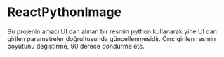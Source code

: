 # ReactPythonImage

Bu projenin amacı UI dan alınan bir resmin python kullanarak yine UI dan girilen parametreler doğrultusunda güncellenmesidir. Örn: girilen resmin boyutunu değiştirme, 90 derece döndürme etc.
